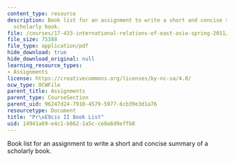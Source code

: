 ```yaml
---
content_type: resource
description: Book list for an assignment to write a short and concise summary of a
  scholarly book.
file: /courses/17-433-international-relations-of-east-asia-spring-2011/14941a69e4c1b6621a5cce8a6d9effb8_MIT17_433S11_precisII.pdf
file_size: 75388
file_type: application/pdf
hide_download: true
hide_download_original: null
learning_resource_types:
- Assignments
license: https://creativecommons.org/licenses/by-nc-sa/4.0/
ocw_type: OCWFile
parent_title: Assignments
parent_type: CourseSection
parent_uid: 96247d24-7910-4579-5977-6cb39e3d1a76
resourcetype: Document
title: "Pr\xE9cis II Book List"
uid: 14941a69-e4c1-b662-1a5c-ce8a6d9effb8
---
```

Book list for an assignment to write a short and concise summary of a scholarly book.